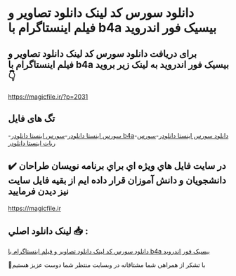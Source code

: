 # دانلود سورس کد لینک دانلود تصاویر و فیلم اینستاگرام با b4a بیسیک فور اندروید

## برای دریافت دانلود سورس کد لینک دانلود تصاویر و فیلم اینستاگرام با b4a بیسیک فور اندروید به لینک زیر بروید 👇

https://magicfile.ir/?p=2031

## تگ های فایل

-[سورس اینستا دانلودر](https://magicfile.ir/product/%d8%b3%d9%88%d8%b1%d8%b3-%da%a9%d8%af-%d9%84%db%8c%d9%86%da%a9-%d8%af%d8%a7%d9%86%d9%84%d9%88%d8%af-%d8%aa%d8%b5%d8%a7%d9%88%db%8c%d8%b1-%d9%88-%d9%81%db%8c%d9%84%d9%85%d8%a7%d9%8a%d9%86%d8%b3%d8%aa%d8%a7%da%af%d8%b1%d8%a7%d9%85-b4a/)-[سورس اینستا دانلودر b4a](https://magicfile.ir/product/%d8%b3%d9%88%d8%b1%d8%b3-%da%a9%d8%af-%d9%84%db%8c%d9%86%da%a9-%d8%af%d8%a7%d9%86%d9%84%d9%88%d8%af-%d8%aa%d8%b5%d8%a7%d9%88%db%8c%d8%b1-%d9%88-%d9%81%db%8c%d9%84%d9%85%d8%a7%d9%8a%d9%86%d8%b3%d8%aa%d8%a7%da%af%d8%b1%d8%a7%d9%85-b4a/)-[دانلود سورس اینستا دانلودر](https://magicfile.ir/product/%d8%b3%d9%88%d8%b1%d8%b3-%da%a9%d8%af-%d9%84%db%8c%d9%86%da%a9-%d8%af%d8%a7%d9%86%d9%84%d9%88%d8%af-%d8%aa%d8%b5%d8%a7%d9%88%db%8c%d8%b1-%d9%88-%d9%81%db%8c%d9%84%d9%85%d8%a7%d9%8a%d9%86%d8%b3%d8%aa%d8%a7%da%af%d8%b1%d8%a7%d9%85-b4a/)-[سورس ربات اینستا دانلودر](https://magicfile.ir/product/%d8%b3%d9%88%d8%b1%d8%b3-%da%a9%d8%af-%d9%84%db%8c%d9%86%da%a9-%d8%af%d8%a7%d9%86%d9%84%d9%88%d8%af-%d8%aa%d8%b5%d8%a7%d9%88%db%8c%d8%b1-%d9%88-%d9%81%db%8c%d9%84%d9%85%d8%a7%d9%8a%d9%86%d8%b3%d8%aa%d8%a7%da%af%d8%b1%d8%a7%d9%85-b4a/)

## ✔️ در سايت فايل هاي ويژه اي براي برنامه نويسان طراحان دانشجويان و دانش آموزان قرار داده ايم از بقيه فايل سايت نيز ديدن فرماييد

https://magicfile.ir


## لينک دانلود اصلي 📥 :

[دانلود سورس کد لینک دانلود تصاویر و فیلم اینستاگرام با b4a بیسیک فور اندروید](https://magicfile.ir/product/%d8%b3%d9%88%d8%b1%d8%b3-%da%a9%d8%af-%d9%84%db%8c%d9%86%da%a9-%d8%af%d8%a7%d9%86%d9%84%d9%88%d8%af-%d8%aa%d8%b5%d8%a7%d9%88%db%8c%d8%b1-%d9%88-%d9%81%db%8c%d9%84%d9%85%d8%a7%d9%8a%d9%86%d8%b3%d8%aa%d8%a7%da%af%d8%b1%d8%a7%d9%85-b4a/) 


🙏با تشکر از همراهي شما مشتاقانه در وبسایت منتظر شما دوست عزیز هستیم

